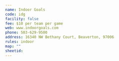 ```yaml
---
name: Indoor Goals
code: idg
facility: false
fee: $10 per team per game
web: www.indoorgoals.com
phone: 503-629-9500
address: 16340 NW Bethany Court, Beaverton, 97006
rules: indoor
map: ""
sheetid:
---
```

